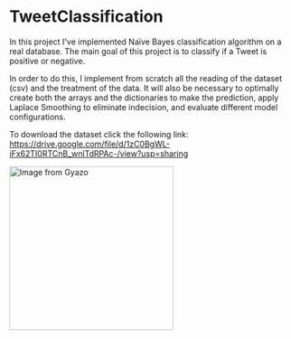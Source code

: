 # TweetClassification
In this project I've implemented Naïve Bayes classification algorithm on a
real database. The main goal of this project is to classify if a Tweet is positive or negative.

In order to do this, I implement from scratch all the reading of the dataset (csv) and the treatment of the data.
It will also be necessary to optimally create both the arrays and the
dictionaries to make the prediction, apply Laplace Smoothing to eliminate indecision, and
evaluate different model configurations.

To download the dataset click the following link:
https://drive.google.com/file/d/1zC0BgWL-iFx62TI0RTCnB_wnlTdRPAc-/view?usp=sharing

<a href="https://gyazo.com/09c230605af966dc7d35e1f95a3ebe51"><img src="https://i.gyazo.com/09c230605af966dc7d35e1f95a3ebe51.png" alt="Image from Gyazo" width="290"/></a>
